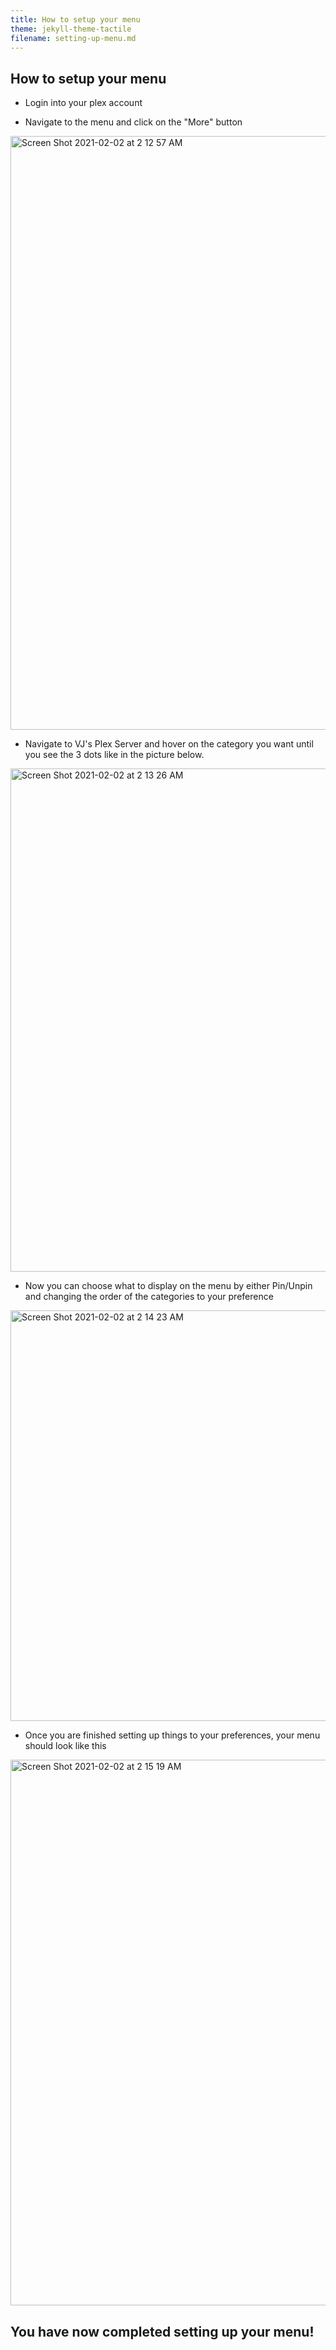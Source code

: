 ```yaml
---
title: How to setup your menu
theme: jekyll-theme-tactile
filename: setting-up-menu.md
--- 
```


## How to setup your menu

- Login into your plex account

- Navigate to the menu and click on the "More" button

<img width="950" alt="Screen Shot 2021-02-02 at 2 12 57 AM" src="https://user-images.githubusercontent.com/15919175/106566351-347cd880-64fe-11eb-8b71-e479900f4f5c.png">

- Navigate to VJ's Plex Server and hover on the category you want until you see the 3 dots like in the picture below.

<img width="805" alt="Screen Shot 2021-02-02 at 2 13 26 AM" src="https://user-images.githubusercontent.com/15919175/106566723-b1a84d80-64fe-11eb-9748-6554925a05eb.png">

- Now you can choose what to display on the menu by either Pin/Unpin and changing the order of the categories to your preference

<img width="657" alt="Screen Shot 2021-02-02 at 2 14 23 AM" src="https://user-images.githubusercontent.com/15919175/106566988-12d02100-64ff-11eb-80f8-401b413e73ce.png">

- Once you are finished setting up things to your preferences, your menu should look like this

<img width="873" alt="Screen Shot 2021-02-02 at 2 15 19 AM" src="https://user-images.githubusercontent.com/15919175/106567067-2ed3c280-64ff-11eb-8716-07d14dd21ad2.png">

## You have now completed setting up your menu!
